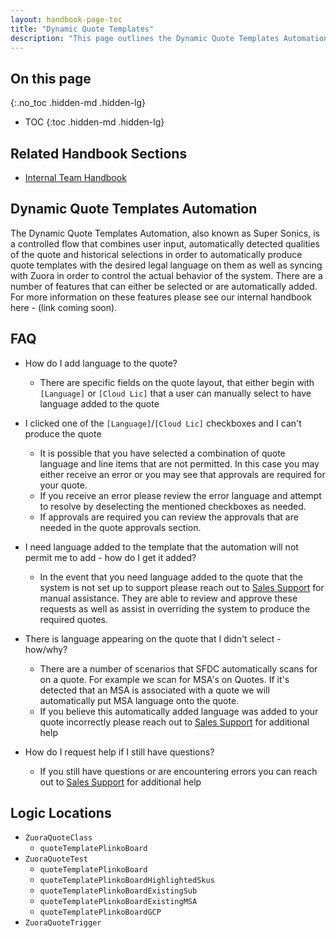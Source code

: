 ```yaml
---
layout: handbook-page-toc
title: "Dynamic Quote Templates"
description: "This page outlines the Dynamic Quote Templates Automation in Salesforce that supported the Super Sonics project. It includes both information for the end user, answers frequently asked questions as well as highlights the location of the related technical logic in the code."
---
```

## On this page
{:.no_toc .hidden-md .hidden-lg}

- TOC
{:toc .hidden-md .hidden-lg}


## Related Handbook Sections 
- [Internal Team Handbook](https://gitlab-com.gitlab.io/licensing/)


## Dynamic Quote Templates Automation
The Dynamic Quote Templates Automation, also known as Super Sonics, is a controlled flow that combines user input, automatically detected qualities of the quote and historical selections in order to automatically produce quote templates with the desired legal language on them as well as syncing with Zuora in order to control the actual behavior of the system. There are a number of features that can either be selected or are automatically added. For more information on these features please see our internal handbook here - (link coming soon).


## FAQ
- How do I add language to the quote? 
   - There are specific fields on the quote layout, that either begin with `[Language]` or `[Cloud Lic]` that a user can manually select to have language added to the quote

- I clicked one of the `[Language]`/`[Cloud Lic]` checkboxes and I can't produce the quote
   - It is possible that you have selected a combination of quote language and line items that are not permitted. In this case you may either receive an error or you may see that approvals are required for your quote.
   - If you receive an error please review the error language and attempt to resolve by deselecting the mentioned checkboxes as needed.
   - If approvals are required you can review the approvals that are needed in the quote approvals section. 

- I need language added to the template that the automation will not permit me to add - how do I get it added?
   - In the event that you need language added to the quote that the system is not set up to support please reach out to [Sales Support](/handbook/sales/field-operations/sales-operations/) for manual assistance. They are able to review and approve these requests as well as assist in overriding the system to produce the required quotes. 

- There is language appearing on the quote that I didn't select - how/why? 
   - There are a number of scenarios that SFDC automatically scans for on a quote. For example we scan for MSA's on Quotes. If it's detected that an MSA is associated with a quote we will automatically put MSA language onto the quote.
   - If you believe this automatically added language was added to your quote incorrectly please reach out to [Sales Support](/handbook/sales/field-operations/sales-operations/) for additional help

- How do I request help if I still have questions? 
   - If you still have questions or are encountering errors you can reach out to [Sales Support](/handbook/sales/field-operations/sales-operations/) for additional help 


## Logic Locations
-  `ZuoraQuoteClass`
   - `quoteTemplatePlinkoBoard`
- `ZuoraQuoteTest`
   - `quoteTemplatePlinkoBoard`
   - `quoteTemplatePlinkoBoardHighlightedSkus`
   - `quoteTemplatePlinkoBoardExistingSub`
   - `quoteTemplatePlinkoBoardExistingMSA`
   - `quoteTemplatePlinkoBoardGCP`
- `ZuoraQuoteTrigger`

